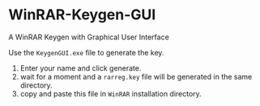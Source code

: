 # WinRAR-Keygen-GUI
A WinRAR Keygen with Graphical User Interface

Use the `KeygenGUI.exe` file to generate the key.

  1. Enter your name and click generate.
  2. wait for a moment and a `rarreg.key` file will be generated in the same directory.
  3. copy and paste this file in `WinRAR` installation directory.
